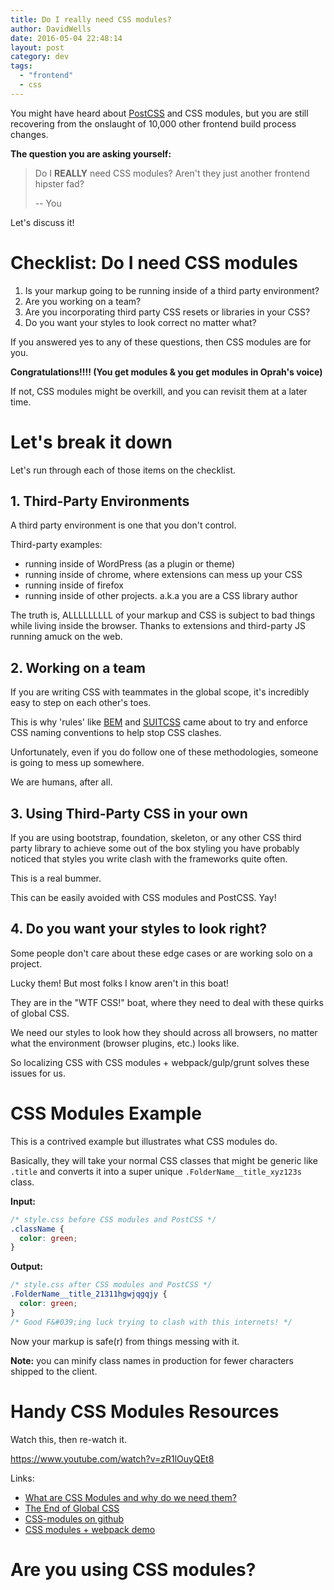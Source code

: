 ```yaml
---
title: Do I really need CSS modules?
author: DavidWells
date: 2016-05-04 22:48:14
layout: post
category: dev
tags:
  - "frontend"
  - css
---
```


You might have heard about [PostCSS](http://davidwells.io/blog/what-is-postcss/) and CSS modules, but you are still recovering from the onslaught of 10,000 other frontend build process changes.

**The question you are asking yourself:**

> Do I **REALLY** need CSS modules?
> Aren't they just another frontend hipster fad?
>
> -- You

Let's discuss it!

# Checklist: Do I need CSS modules

1. Is your markup going to be running inside of a third party environment?
2. Are you working on a team?
3. Are you incorporating third party CSS resets or libraries in your CSS?
4. Do you want your styles to look correct no matter what?

If you answered yes to any of these questions, then CSS modules are for you.

**Congratulations!!!! (You get modules & you get modules in Oprah's voice)**

If not, CSS modules might be overkill, and you can revisit them at a later time.

# Let's break it down

Let's run through each of those items on the checklist.

## 1. Third-Party Environments

A third party environment is one that you don't control.

Third-party examples:

- running inside of WordPress (as a plugin or theme)
- running inside of chrome, where extensions can mess up your CSS
- running inside of firefox
- running inside of other projects. a.k.a you are a CSS library author

The truth is, ALLLLLLLLL of your markup and CSS is subject to bad things while living inside the browser. Thanks to extensions and third-party JS running amuck on the web.

## 2. Working on a team

If you are writing CSS with teammates in the global scope, it's incredibly easy to step on each other's toes.

This is why 'rules' like [BEM](https://css-tricks.com/bem-101/) and [SUITCSS](http://suitcss.github.io/) came about to try and enforce CSS naming conventions to help stop CSS clashes.

Unfortunately, even if you do follow one of these methodologies, someone is going to mess up somewhere.

We are humans, after all.

## 3. Using Third-Party CSS in your own

If you are using bootstrap, foundation, skeleton, or any other CSS third party library to achieve some out of the box styling you have probably noticed that styles you write clash with the frameworks quite often.

This is a real bummer.

This can be easily avoided with CSS modules and PostCSS. Yay!

## 4. Do you want your styles to look right?

Some people don't care about these edge cases or are working solo on a project.

Lucky them! But most folks I know aren't in this boat!

They are in the "WTF CSS!" boat, where they need to deal with these quirks of global CSS.

We need our styles to look how they should across all browsers, no matter what the environment (browser plugins, etc.) looks like.

So localizing CSS with CSS modules + webpack/gulp/grunt solves these issues for us.

# CSS Modules Example

This is a contrived example but illustrates what CSS modules do.

Basically, they will take your normal CSS classes that might be generic like `.title` and converts it into a super unique `.FolderName__title_xyz123s` class.

**Input:**

```css
/* style.css before CSS modules and PostCSS */
.className {
  color: green;
}
```

**Output:**

```css
/* style.css after CSS modules and PostCSS */
.FolderName__title_21311hgwjqgqjy {
  color: green;
}
/* Good F&#039;ing luck trying to clash with this internets! */
```

Now your markup is safe(r) from things messing with it.

**Note:** you can minify class names in production for fewer characters shipped to the client.

# Handy CSS Modules Resources

Watch this, then re-watch it.

https://www.youtube.com/watch?v=zR1lOuyQEt8

Links:
- [What are CSS Modules and why do we need them?](https://css-tricks.com/css-modules-part-1-need/)
- [The End of Global CSS](https://medium.com/seek-ui-engineering/the-end-of-global-css-90d2a4a06284)
- [CSS-modules on github](https://github.com/css-modules/css-modules)
- [CSS modules + webpack demo](https://github.com/css-modules/webpack-demo)

# Are you using CSS modules?
